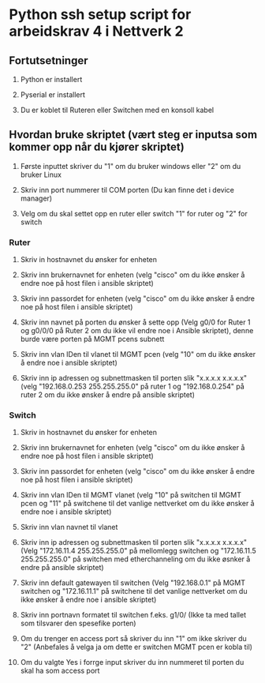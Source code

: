 # Python ssh setup script for arbeidskrav 4 i Nettverk 2

## Fortutsetninger

1. Python er installert

2. Pyserial er installert

3. Du er koblet til Ruteren eller Switchen med en konsoll kabel

## Hvordan bruke skriptet (vært steg er inputsa som kommer opp når du kjører skriptet)

1. Første inputtet skriver du "1" om du bruker windows eller "2" om du bruker Linux

2. Skriv inn port nummerer til COM porten (Du kan finne det i device manager)

3. Velg om du skal settet opp en ruter eller switch "1" for ruter og "2" for switch

### Ruter

1. Skriv in hostnavnet du ønsker for enheten

2. Skriv inn brukernavnet for enheten (velg "cisco" om du ikke ønsker å endre noe på host filen i ansible skriptet)

3. Skriv inn passordet for enheten (velg "cisco" om du ikke ønsker å endre noe på host filen i ansible skriptet)

4. Skriv inn navnet på porten du ønsker å sette opp (Velg g0/0 for Ruter 1 og g0/0/0 på Ruter 2 om du ikke vil endre noe i Ansible skriptet), denne burde være porten på MGMT pcens subnett

5. Skriv inn vlan IDen til vlanet til MGMT pcen (velg "10" om du ikke ønsker å endre noe i ansible skriptet)

6. Skriv inn ip adressen og subnettmasken til porten slik "x.x.x.x x.x.x.x" (velg "192.168.0.253 255.255.255.0" på ruter 1 og "192.168.0.254" på ruter 2 om du ikke ønsker å endre på ansible skriptet)

### Switch

1. Skriv in hostnavnet du ønsker for enheten

2. Skriv inn brukernavnet for enheten (velg "cisco" om du ikke ønsker å endre noe på host filen i ansible skriptet)

3. Skriv inn passordet for enheten (velg "cisco" om du ikke ønsker å endre noe på host filen i ansible skriptet)

4. Skriv inn vlan IDen til MGMT vlanet (velg "10" på switchen til MGMT pcen og "11" på switchene til det vanlige nettverket om du ikke ønsker å endre noe i ansible skriptet)

5. Skriv inn vlan navnet til vlanet

6. Skriv inn ip adressen og subnettmasken til porten slik "x.x.x.x x.x.x.x" (Velg "172.16.11.4 255.255.255.0" på mellomlegg switchen og "172.16.11.5 255.255.255.0" på switchen med etherchanneling om du ikke øsnker å endre på ansible skriptet)

7. Skriv inn default gatewayen til switchen (Velg "192.168.0.1" på MGMT switchen og "172.16.11.1" på switchene til det vanlige nettverket om du ikke ønsker å endre noe i ansible skriptet)

8. Skriv inn portnavn formatet til switchen f.eks. g1/0/ (Ikke ta med tallet som tilsvarer den spesefike porten)

9. Om du trenger en access port så skriver du inn "1" om ikke skriver du "2" (Anbefales å velga ja om dette er switchen MGMT pcen er kobla til)

10. Om du valgte Yes i forrge input skriver du inn nummeret til porten du skal ha som access port
